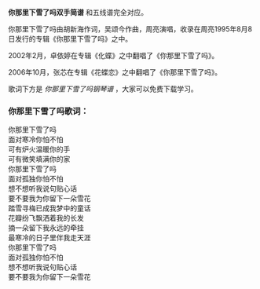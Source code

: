 

**你那里下雪了吗双手简谱** 和五线谱完全对应。

你那里下雪了吗由胡新海作词，吴颂今作曲，周亮演唱，收录在周亮1995年8月8日发行的专辑《你那里下雪了吗》之中。

2002年2月，卓依婷在专辑《化蝶》之中翻唱了《你那里下雪了吗》。

2006年10月，张芯在专辑《花蝶恋》之中翻唱了《你那里下雪了吗》。

歌词下方是 _你那里下雪了吗钢琴谱_ ，大家可以免费下载学习。

### 你那里下雪了吗歌词：

你那里下雪了吗  
面对寒冷你怕不怕  
可有炉火温暖你的手  
可有微笑填满你的家  
你那里下雪了吗  
面对孤独你怕不怕  
想不想听我说句贴心话  
要不要我为你留下一朵雪花  
踏雪寻梅已成我梦中的童话  
花瓣纷飞飘洒着我的长发  
摘一朵留下我永远的牵挂  
最寒冷的日子里伴我走天涯  
你那里下雪了吗  
面对孤独你怕不怕  
想不想听我说句贴心话  
要不要我为你留下一朵雪花

